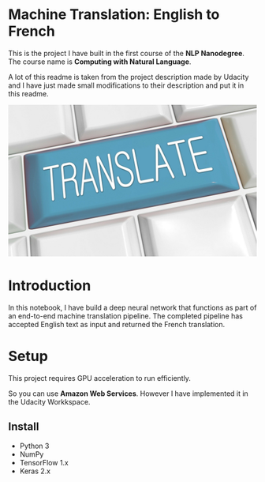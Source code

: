 # Machine Translation: English to French

This is the project I have built in the first course of the **NLP Nanodegree**. The course name is **Computing with Natural Language**.

A lot of this readme is taken from the project description made by Udacity and I have just made small modifications to their description and put it in this readme.

![](translate.jpg)

# Introduction
In this notebook, I have build a deep neural network that functions as part of an end-to-end machine translation pipeline. The completed pipeline has accepted English text as input and returned the French translation.

# Setup

This project requires GPU acceleration to run efficiently. 

So you can use **Amazon Web Services**. However I have implemented it in the Udacity Workkspace.


## Install
- Python 3
- NumPy
- TensorFlow 1.x
- Keras 2.x
